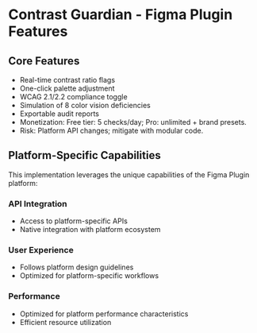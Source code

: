 # Contrast Guardian - Figma Plugin Features

## Core Features
- Real-time contrast ratio flags
- One-click palette adjustment
- WCAG 2.1/2.2 compliance toggle
- Simulation of 8 color vision deficiencies
- Exportable audit reports
- Monetization: Free tier: 5 checks/day; Pro: unlimited + brand presets.
- Risk: Platform API changes; mitigate with modular code.

## Platform-Specific Capabilities
This implementation leverages the unique capabilities of the Figma Plugin platform:

### API Integration
- Access to platform-specific APIs
- Native integration with platform ecosystem

### User Experience
- Follows platform design guidelines
- Optimized for platform-specific workflows

### Performance
- Optimized for platform performance characteristics
- Efficient resource utilization

